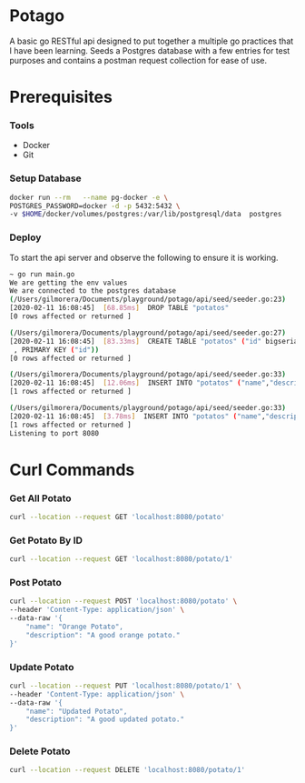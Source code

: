 # Potago
A basic go RESTful api designed to put together a multiple go practices that I have been learning. Seeds a Postgres database with a few entries for test purposes and contains a postman request collection for ease of use.

# Prerequisites
### Tools
* Docker
* Git
### Setup Database
```sh
docker run --rm   --name pg-docker -e \
POSTGRES_PASSWORD=docker -d -p 5432:5432 \
-v $HOME/docker/volumes/postgres:/var/lib/postgresql/data  postgres
```
### Deploy
To start the api server and observe the following to ensure it is working. 
```sh
~ go run main.go
We are getting the env values
We are connected to the postgres database
(/Users/gilmorera/Documents/playground/potago/api/seed/seeder.go:23)
[2020-02-11 16:08:45]  [68.85ms]  DROP TABLE "potatos"
[0 rows affected or returned ]

(/Users/gilmorera/Documents/playground/potago/api/seed/seeder.go:27)
[2020-02-11 16:08:45]  [83.33ms]  CREATE TABLE "potatos" ("id" bigserial,"name" varchar(255) NOT NULL UNIQUE,"description" varchar(255) NOT NULL,"created_at" timestamp with time zone DEFAULT CURRENT_TIMESTAMP,"updated_at" timestamp with time zone DEFAULT CURRENT_TIMESTAMP
 , PRIMARY KEY ("id"))
[0 rows affected or returned ]

(/Users/gilmorera/Documents/playground/potago/api/seed/seeder.go:33)
[2020-02-11 16:08:45]  [12.06ms]  INSERT INTO "potatos" ("name","description","created_at","updated_at") VALUES ('Red Potato','A good red potato.','2020-02-11 16:08:45','2020-02-11 16:08:45') RETURNING "potatos"."id"
[1 rows affected or returned ]

(/Users/gilmorera/Documents/playground/potago/api/seed/seeder.go:33)
[2020-02-11 16:08:45]  [3.78ms]  INSERT INTO "potatos" ("name","description","created_at","updated_at") VALUES ('Yellow Potato','A good yellow potato.','2020-02-11 16:08:45','2020-02-11 16:08:45') RETURNING "potatos"."id"
[1 rows affected or returned ]
Listening to port 8080
```
# Curl Commands
### Get All Potato
```sh
curl --location --request GET 'localhost:8080/potato'
```
### Get Potato By ID
```sh
curl --location --request GET 'localhost:8080/potato/1'
```
### Post Potato
```sh
curl --location --request POST 'localhost:8080/potato' \
--header 'Content-Type: application/json' \
--data-raw '{
    "name": "Orange Potato",
    "description": "A good orange potato."
}'
```
### Update Potato
```sh
curl --location --request PUT 'localhost:8080/potato/1' \
--header 'Content-Type: application/json' \
--data-raw '{
    "name": "Updated Potato",
    "description": "A good updated potato."
}'
```
### Delete Potato
```sh
curl --location --request DELETE 'localhost:8080/potato/1'
```